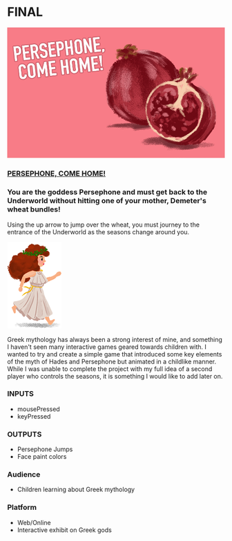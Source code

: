 # FINAL

![titlecard](https://github.com/artdelolo/CIM640/blob/master/Homework/p5/DemetersWrath/assets/TitleCard.jpg)

### [PERSEPHONE, COME HOME!](https://artdelolo.github.io/CIM640/Homework/p5/DemetersWrath/)

### You are the goddess Persephone and must get back to the Underworld without hitting one of your mother, Demeter's wheat bundles!

 Using the up arrow to jump over the wheat, you must journey to the entrance of the Underworld as the seasons change around you.

 ![persephone](https://github.com/artdelolo/CIM640/blob/master/Homework/p5/DemetersWrath/assets/persephone-walk-001.png)


Greek mythology has always been a strong interest of mine, and something I haven't seen many interactive games geared towards children with. I wanted to try and create a simple game that introduced some key elements of the myth of Hades and Persephone but animated in a childlike manner. While I was unable to complete the project with my full idea of a second player who controls the seasons, it is something I would like to add later on.

 ### INPUTS
 * mousePressed
 * keyPressed

 ### OUTPUTS
 * Persephone Jumps
 * Face paint colors

 ### Audience
 * Children learning about Greek mythology

 ### Platform
 * Web/Online
 * Interactive exhibit on Greek gods
